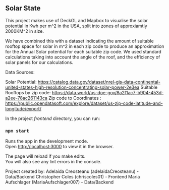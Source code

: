 ## Solar State

This project makes use of DeckGL and Mapbox to visualise the solar potential in Kwh per m^2 in the USA, split into zones of approxiamtly 2000KM^2 in size. 

We have combined this with a dataset indicating the amount of suitable rooftop space for solar in m^2 in each zip code to produce an approximation for the Annual Solar potential for each suitable zip code. We used standard calculations taking into account the angle of the roof, and the efficiency of solar panels for our calculations.

Data Sources:

Solar Potential: https://catalog.data.gov/dataset/nrel-gis-data-continental-united-states-high-resolution-concentrating-solar-power-2e3ea
Suitable Rooftops by zip code: https://data.world/us-doe-gov/8a2f1ac7-b904-453d-a2ee-78ac261143ca
Zip code to Coordinates : https://public.opendatasoft.com/explore/dataset/us-zip-code-latitude-and-longitude/export/

In the project *frontend* directory, you can run:

### `npm start`

Runs the app in the development mode.<br />
Open [http://localhost:3000](http://localhost:3000) to view it in the browser.

The page will reload if you make edits.<br />
You will also see any lint errors in the console.

Project created by:
Adelaida Creosteanu (adelaidaCreosteanu) - Data/Backend
Christopher Coles (chriscoles01) - Frontend
Maria Aufschlager (MariaAufschlager007) - Data/Backend
